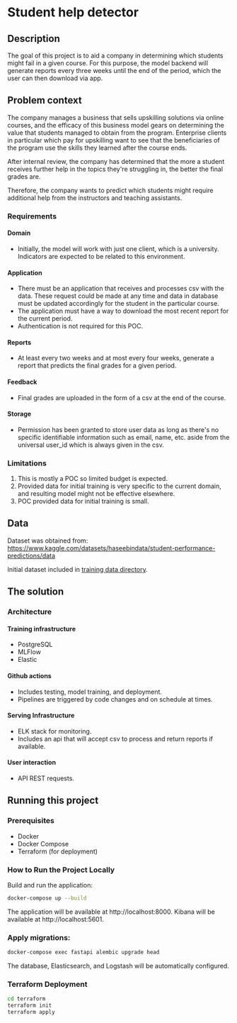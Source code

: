 # Student help detector

## Description

The goal of this project is to aid a company in determining which students might fail in a given course. For this purpose, the model backend will generate reports every three weeks until the end of the period, which the user can then download via app.

## Problem context

The company manages a business that sells upskilling solutions via online courses, and the efficacy of this business model gears on determining the value that students managed to obtain from the program. Enterprise clients in particular which pay for upskilling want to see that the beneficiaries of the program use the skills they learned after the course ends. 

After internal review, the company has determined that the more a student receives further help in the topics they're struggling in, the better the final grades are.

Therefore, the company wants to predict which students might require additional help from the instructors and teaching assistants.

### Requirements

#### Domain
* Initially, the model will work with just one client, which is a university. Indicators are expected to be related to this environment.

#### Application
* There must be an application that receives and processes csv with the data. These request could be made at any time and data in database must be updated accordingly for the student in the particular course.
* The application must have a way to download the most recent report for the current period.
* Authentication is not required for this POC.

#### Reports
* At least every two weeks and at most every four weeks, generate a report that predicts the final grades for a given period.

#### Feedback
* Final grades are uploaded in the form of a csv at the end of the course.

#### Storage
* Permission has been granted to store user data as long as there's no specific identifiable information such as email, name, etc. aside from the universal user_id which is always given in the csv.

### Limitations

1. This is mostly a POC so limited budget is expected.
2. Provided data for initial training is very specific to the current domain, and resulting model might not be effective elsewhere.
3. POC provided data for initial training is small.

## Data
Dataset was obtained from: https://www.kaggle.com/datasets/haseebindata/student-performance-predictions/data

Initial dataset included in [training data directory](/model/training_data/initial_training_data.csv).

## The solution

### Architecture


#### Training infrastructure
* PostgreSQL
* MLFlow
* Elastic

#### Github actions
* Includes testing, model training, and deployment.
* Pipelines are triggered by code changes and on schedule at times.

#### Serving Infrastructure
* ELK stack for monitoring.
* Includes an api that will accept csv to process and return reports if available.

#### User interaction
* API REST requests.


## Running this project
### Prerequisites

- Docker
- Docker Compose
- Terraform (for deployment)

### How to Run the Project Locally

Build and run the application:

```bash
docker-compose up --build
```
The application will be available at http://localhost:8000. Kibana will be available at http://localhost:5601.

### Apply migrations:

```bash
docker-compose exec fastapi alembic upgrade head
```
The database, Elasticsearch, and Logstash will be automatically configured.

### Terraform Deployment
```bash
cd terraform
terraform init
terraform apply
```